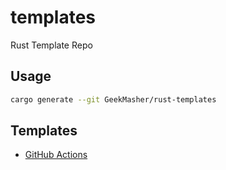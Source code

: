 # templates

Rust Template Repo

## Usage

```bash 
cargo generate --git GeekMasher/rust-templates
```

## Templates 

- [GitHub Actions](./actions)

